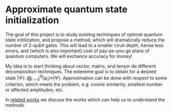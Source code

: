# Approximate quantum state initialization

The goal of this project is to study existing techniques of optimal quantum state initilization, and propose a method, which will dramatically reduce the number of 2-qubit gates. This will lead to a smaller ciruit depth, hense less errors, and (which is also important) cost of pay-as-you-go plans of quantum computers. We will exchance accuracy for money!


My idea is to start thinking about vector, matrix, and tensor de different decomposition techniques. The extereme goal is to obtain for a desired state $|\Psi\rangle$: $\bigotimes_{i=0}^{N}|\psi_i\rangle\approx|\Psi\rangle$. Approximation can be done with respect to some criterion, which meets the problem, e.g. cosine similarity, smallest number or affected amplitudes, etc.

In [related works](related.md) we discuss the works which can help us to understand the methods.